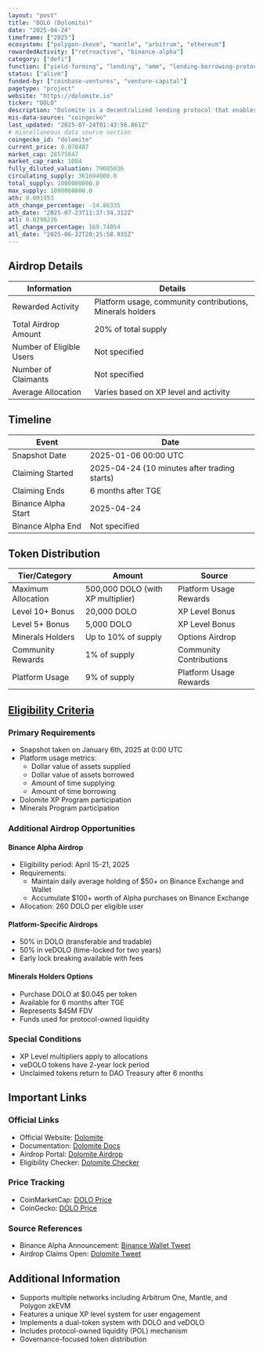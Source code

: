 ```yaml
---
layout: "post"
title: "DOLO (Dolomite)"
date: "2025-04-24"
timeframe: ["2025"]
ecosystem: ["polygon-zkevm", "mantle", "arbitrum", "ethereum"]
rewardedActivity: ["retroactive", "binance-alpha"]
category: ["defi"]
function: ["yield-farming", "lending", "amm", "lending-borrowing-protocols", "dex-aggregator", "dex", "decentralized-finance"]
status: ["alive"]
funded-by: ["coinbase-ventures", "venture-capital"]
pagetype: "project"
website: "https://dolomite.io"
ticker: "DOLO"
description: "Dolomite is a decentralized lending protocol that enables users to supply and borrow assets across multiple networks including Arbitrum One, Mantle, and Polygon zkEVM."
mis-data-source: "coingecko"
last_updated: "2025-07-24T01:43:56.861Z"
# miscellaneous data source section
coingecko_id: "dolomite"
current_price: 0.078487
market_cap: 28575647
market_cap_rank: 1084
fully_diluted_valuation: 79005036
circulating_supply: 361694000.0
total_supply: 1000000000.0
max_supply: 1000000000.0
ath: 0.091953
ath_change_percentage: -14.86335
ath_date: "2025-07-23T11:37:34.312Z"
atl: 0.0290226
atl_change_percentage: 169.74054
atl_date: "2025-06-22T20:25:58.935Z"
---
```


## Airdrop Details

| Information              | Details                                                   |
| ------------------------ | --------------------------------------------------------- |
| Rewarded Activity        | Platform usage, community contributions, Minerals holders |
| Total Airdrop Amount     | 20% of total supply                                       |
| Number of Eligible Users | Not specified                                             |
| Number of Claimants      | Not specified                                             |
| Average Allocation       | Varies based on XP level and activity                     |

## Timeline

| Event               | Date                                         |
| ------------------- | -------------------------------------------- |
| Snapshot Date       | 2025-01-06 00:00 UTC                         |
| Claiming Started    | 2025-04-24 (10 minutes after trading starts) |
| Claiming Ends       | 6 months after TGE                           |
| Binance Alpha Start | 2025-04-24                                   |
| Binance Alpha End   | Not specified                                |

## Token Distribution

| Tier/Category      | Amount                            | Source                  |
| ------------------ | --------------------------------- | ----------------------- |
| Maximum Allocation | 500,000 DOLO (with XP multiplier) | Platform Usage Rewards  |
| Level 10+ Bonus    | 20,000 DOLO                       | XP Level Bonus          |
| Level 5+ Bonus     | 5,000 DOLO                        | XP Level Bonus          |
| Minerals Holders   | Up to 10% of supply               | Options Airdrop         |
| Community Rewards  | 1% of supply                      | Community Contributions |
| Platform Usage     | 9% of supply                      | Platform Usage Rewards  |

## [Eligibility Criteria](https://docs.dolomite.io/dolo/airdrop)

### Primary Requirements

- Snapshot taken on January 6th, 2025 at 0:00 UTC
- Platform usage metrics:
  - Dollar value of assets supplied
  - Dollar value of assets borrowed
  - Amount of time supplying
  - Amount of time borrowing
- Dolomite XP Program participation
- Minerals Program participation

### Additional Airdrop Opportunities

#### Binance Alpha Airdrop

- Eligibility period: April 15-21, 2025
- Requirements:
  - Maintain daily average holding of $50+ on Binance Exchange and Wallet
  - Accumulate $100+ worth of Alpha purchases on Binance Exchange
- Allocation: 260 DOLO per eligible user

#### Platform-Specific Airdrops

- 50% in DOLO (transferable and tradable)
- 50% in veDOLO (time-locked for two years)
- Early lock breaking available with fees

#### Minerals Holders Options

- Purchase DOLO at $0.045 per token
- Available for 6 months after TGE
- Represents $45M FDV
- Funds used for protocol-owned liquidity

### Special Conditions

- XP Level multipliers apply to allocations
- veDOLO tokens have 2-year lock period
- Unclaimed tokens return to DAO Treasury after 6 months

## Important Links

### Official Links

- Official Website: [Dolomite](https://dolomite.io)
- Documentation: [Dolomite Docs](https://docs.dolomite.io)
- Airdrop Portal: [Dolomite Airdrop](https://dolomite.io/airdrop)
- Eligibility Checker: [Dolomite Checker](https://dolomite.io/checker)

### Price Tracking

- CoinMarketCap: [DOLO Price](https://coinmarketcap.com/currencies/dolomite/)
- CoinGecko: [DOLO Price](https://www.coingecko.com/en/coins/dolomite)

### Source References

- Binance Alpha Announcement: [Binance Wallet Tweet](https://x.com/BinanceWallet/status/1914641805322359189)
- Airdrop Claims Open: [Dolomite Tweet](https://x.com/Dolomite_io/status/1915386790523130180)

## Additional Information

- Supports multiple networks including Arbitrum One, Mantle, and Polygon zkEVM
- Features a unique XP level system for user engagement
- Implements a dual-token system with DOLO and veDOLO
- Includes protocol-owned liquidity (POL) mechanism
- Governance-focused token distribution